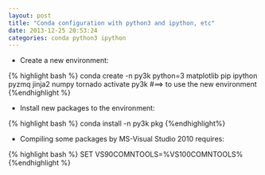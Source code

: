 ```yaml
---
layout: post
title: "Conda configuration with python3 and ipython, etc"
date: 2013-12-25 20:53:24
categories: conda python3 ipython
---
```


* Create a new environment:

{% highlight bash %}
conda create -n py3k python=3 matplotlib pip ipython pyzmq jinja2 numpy tornado
activate py3k #==> to use the new environment
{%endhighlight %}

* Install new packages to the environment:

{% highlight bash %}
conda install -n py3k pkg
{%endhighlight%}

* Compiling some packages by MS-Visual Studio 2010 requires:

{% highlight bash %}
SET VS90COMNTOOLS=%VS100COMNTOOLS%
{%endhighlight %}


